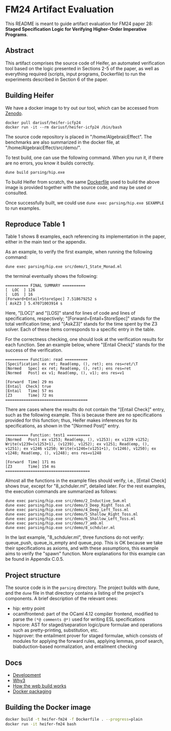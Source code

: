 # FM24 Artifact Evaluation

This README is meant to guide artifact evaluation for FM24 paper 28:
**Staged Specification Logic for Verifying Higher-Order Imperative Programs**.

## Abstract

This artifact comprises the source code of Heifer, an automated verification tool based on the logic presented in Sections 2-5 of the paper, as well as everything required (scripts, input programs, Dockerfile) to run the experiments described in Section 6 of the paper.

## Building Heifer 

We have a docker image to try out our tool, which can be accessed from 
[Zenodo](https://link-url-here.org). 

```
docker pull dariusf/heifer-icfp24
docker run -it --rm dariusf/heifer-icfp24 /bin/bash
```


The source code repository is placed in "/home/AlgebraicEffect". 
The benchmarks are also summarized in the docker file, at "/home/AlgebraicEffect/src/demo/". 

To test build, one can use the following command. 
When you run it, if there are no errors, you know it builds correctly. 
```
dune build parsing/hip.exe 
```


To build Heifer from scratch, the same [Dockerfile](Dockerfile) used to build the above image is provided together with the source code, and may be used or consulted.

Once successfully built, we could use `dune exec parsing/hip.exe $EXAMPLE` to run examples. 

## Reproduce Table 1

Table 1 shows 8 examples, each referencing its implementation in the paper, either in the main text or the appendix. 

As an example, to verify the first example, when running the following 
command: 
```
dune exec parsing/hip.exe src/demo/1_State_Monad.ml
```

the terminal eventually shows the following: 
```
========== FINAL SUMMARY ==========
[  LOC  ] 126
[  LOS  ] 16
[Forward+Entail+StoreSpec] 7.518679252 s
[ AskZ3 ] 5.47071003914 s
```

Here, "[LOC]" and "[LOS]" stand for lines of code and lines of specifications, respectively; "[Forward+Entail+StoreSpec]" stands for the total verification time; and "[AskZ3]" stands for the time spent by the Z3 solver. 
Each of these items corresponds to a specific entry in the table. 

For the correctness checking, one should look at the verification results for each function. See an example below, where "[Entail  Check]" stands for the success of the verification. 

```
========== Function: read ==========
[Specification] ex ret; Read(emp, (), ret); ens res=ret/\T
[Normed   Spec] ex ret; Read(emp, (), ret); ens res=ret
[Normed   Post] ex v1; Read(emp, (), v1); ens res=v1

[Forward  Time] 29 ms
[Entail  Check] true
[Entail   Time] 57 ms
[Z3       Time] 72 ms
====================================
```

There are cases where the results do not contain the "[Entail Check]" entry, such as the following example. This is because there are no specifications provided for this function; thus, Heifer makes inferences for its specifications, as shown in the "[Normed Post]" entry. 

```
========== Function: test1 ==========
[Normed   Post] ex v1253; Read(emp, (), v1253); ex v1239 v1252; Write(v1239=(v1253+1), (v1239), v1252); ex v1251; Read(emp, (), v1251); ex v1246 v1250; Write(v1246=(v1251+1), (v1246), v1250); ex v1248; Read(emp, (), v1248); ens res=v1248

[Forward  Time] 171 ms
[Z3       Time] 154 ms
=====================================
```

Almost all the functions in the example files should verify, i.e., [Entail  Check] shows *true*, except for "8_schduler.ml", detailed later. 
For the rest examples, the execution commands are summarized as follows:  
```
dune exec parsing/hip.exe src/demo/2_Inductive_Sum.ml
dune exec parsing/hip.exe src/demo/3_Deep_Right_Toss.ml
dune exec parsing/hip.exe src/demo/4_Deep_Left_Toss.ml
dune exec parsing/hip.exe src/demo/5_Shallow_Right_Toss.ml
dune exec parsing/hip.exe src/demo/6_Shallow_Left_Toss.ml
dune exec parsing/hip.exe src/demo/7_amb.ml
dune exec parsing/hip.exe src/demo/8_schduler.ml
``` 

In the last example, "8_schduler.ml", three functions do not verify: queue_push, queue_is_empty and queue_pop. 
This is OK because we take their specifications as  axioms, and with these assumptions, this example 
aims to verify the "spawn" function. More explanations for this example can be found in Appendix C.0.5. 



## Project structure

The source code is in the `parsing` directory.
The project builds with dune, and the `dune` file in that directory contains a listing of the project's components.
A brief description of the relevant ones:

- hip: entry point
- ocamlfrontend: part of the OCaml 4.12 compiler frontend, modified to parse the `(*@ comments @*)` used for writing ESL specifications
- hipcore: AST for staged/separation logic/pure formulae and operations such as pretty-printing, substitution, etc.
- hipprover: the entailment prover for staged formulae, which consists of modules for applying the forward rules, applying lemmas, proof search, biabduction-based normalization, and entailment checking

## Docs

- [Development](docs/development.md)
- [Why3](docs/why3.md)
- [How the web build works](docs/web.md)
- [Docker packaging](docs/docker.md)

## Building the Docker image

```sh
docker build -t heifer-fm24 -f Dockerfile . --progress=plain
docker run -it heifer-fm24 bash
```
